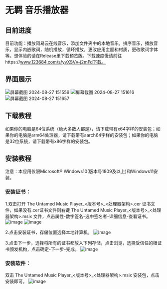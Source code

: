 # 无羁 音乐播放器

## 目前进度
目前功能：播放冈易云在线音乐，添加文件夹中的本地音乐，排序音乐，播放音乐，显示内嵌歌词，随机播放，循环播放，更改应用主题和材质，更改歌词字体等。想体验的请在Release里下载预览版。下载速度慢请前往https://www.123684.com/s/yvXSVv-j2mFd下载。

## 界面展示
![屏幕截图 2024-08-27 151559](https://github.com/user-attachments/assets/e97fb507-4204-4ce3-8cc2-fc7d0f1387d3)
![屏幕截图 2024-08-27 151616](https://github.com/user-attachments/assets/e06651f4-88c3-44cf-a768-c913457a3ac6)
![屏幕截图 2024-08-27 151657](https://github.com/user-attachments/assets/2a730456-4563-497a-8c42-359309d15d84)

## 下载教程
如果你的电脑是64位系统（绝大多数人都是），请下载带有x64字样的安装包；如果你的电脑是arm64处理器，请下载带有aarch64字样的安装包；如果你的电脑是32位系统，请下载带有x86字样的安装包。

## 安装教程
注意：本应用仅限Microsoft® Windows10(版本号1809及以上)和Windows11安装。

### 安装证书：
1.双击打开 The Untamed Music Player_<版本号>\_<处理器架构>.cer 证书文件，如果没有.cer证书文件则右键 The Untamed Music Player_<版本号>_<处理器架构>.msix 文件，点击属性-数字签名-选中签名者-详细信息-查看证书。
![image](https://github.com/user-attachments/assets/81b5685a-3d26-4965-9bc2-9165571ce370)
![image](https://github.com/user-attachments/assets/cc40be42-d5fc-48b9-af44-bfbb6c85fe2a)

2.点击安装证书，存储位置选择本地计算机。
![image](https://github.com/user-attachments/assets/6306f664-8989-4a04-8287-16328f8b1f98)

3.点击下一步，选择将所有的证书都放入下列存储，点击浏览，选择受信任的根证书颁发机构，点击确定-下一步-完成。
![image](https://github.com/user-attachments/assets/7496b301-707c-4f0e-a4b2-59c26f3bf348)

### 安装软件：
双击 The Untamed Music Player_<版本号>_<处理器架构>.msix 安装包，点击安装即可。
![image](https://github.com/user-attachments/assets/8ef5b0c4-d854-46e0-b8f7-c6c01ab34add)
